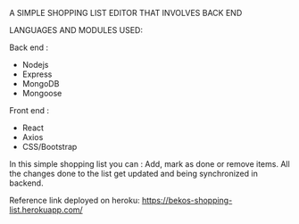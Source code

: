A SIMPLE SHOPPING LIST EDITOR THAT INVOLVES BACK END

LANGUAGES AND MODULES USED: 

Back end : 
- Nodejs
- Express
- MongoDB
- Mongoose

Front end : 
- React 
- Axios
- CSS/Bootstrap


In this simple shopping list you can :
Add, mark as done or remove items. All the changes done to the list 
get updated and being synchronized in backend.

Reference link deployed on heroku:
https://bekos-shopping-list.herokuapp.com/
